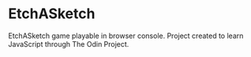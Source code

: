 # EtchASketch
EtchASketch game playable in browser console. Project created to learn JavaScript through The Odin Project.
